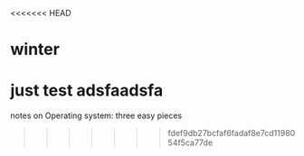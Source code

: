 <<<<<<< HEAD
# winter
just test
adsfaadsfa
=======
notes on Operating system: three easy pieces

>>>>>>> fdef9db27bcfaf6fadaf8e7cd1198054f5ca77de
